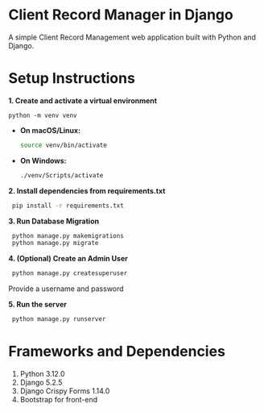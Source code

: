# Client Record Manager in Django

A simple Client Record Management web application built with Python and Django.

# Setup Instructions

**1. Create and activate a virtual environment**

    python -m venv venv
    
   * **On macOS/Linux:**
        ```bash
        source venv/bin/activate
        ```
   * **On Windows:**
        ```bash
        ./venv/Scripts/activate
        ```
        
**2. Install dependencies from requirements.txt**

   ```bash
    pip install -r requirements.txt
   ```
   
**3. Run Database Migration**

   ```bash
    python manage.py makemigrations
    python manage.py migrate
   ```
   
**4. (Optional) Create an Admin User**

   ```bash
    python manage.py createsuperuser
   ```
   Provide a username and password

**5. Run the server**

   ```bash
    python manage.py runserver
   ```

# Frameworks and Dependencies

1. Python 3.12.0
2. Django 5.2.5
3. Django Crispy Forms 1.14.0
4. Bootstrap for front-end
